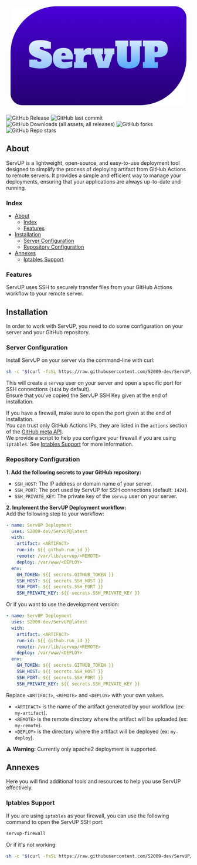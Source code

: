 <!-- ###############################################
# ServUP  Copyright (C) 2025  S2009                #
# LICENSE: GPL-3.0                                 #
# Source Code: https://github.com/S2009-dev/ServUP #
#################################################### -->

# <center>[![ServUp Banner](./src/logo.png)](https://github.com/marketplace/actions/servup-deployment)</center>

![GitHub Release](https://img.shields.io/github/v/release/S2009-dev/ServUP)
![GitHub last commit](https://img.shields.io/github/last-commit/S2009-dev/ServUP)
![GitHub Downloads (all assets, all releases)](https://img.shields.io/github/downloads/S2009-dev/ServUP/total)
![GitHub forks](https://img.shields.io/github/forks/S2009-dev/ServUP)
![GitHub Repo stars](https://img.shields.io/github/stars/S2009-dev/ServUP)

## About

ServUP is a lightweight, open-source, and easy-to-use deployment tool designed to simplify the process of deploying artifact from GitHub Actions to remote servers. It provides a simple and efficient way to manage your deployments, ensuring that your applications are always up-to-date and running.

### Index

- [About](#about)
  - [Index](#index)
  - [Features](#features)
- [Installation](#installation)
  - [Server Configuration](#server-configuration)
  - [Repository Configuration](#repository-configuration)
- [Annexes](#annexes)
  - [Iptables Support](#iptables-support)

### Features

ServUP uses SSH to securely transfer files from your GitHub Actions workflow to your remote server.

## Installation

In order to work with ServUP, you need to do some configuration on your server and your GitHub repository.

### Server Configuration

Install ServUP on your server via the command-line with curl:

```sh
sh -c "$(curl -fsSL https://raw.githubusercontent.com/S2009-dev/ServUP/main/tools/install.sh)"
```

This will create a `servup` user on your server and open a specific port for SSH connections (`1424` by default).  
Ensure that you've copied the ServUP SSH Key given at the end of installation.

If you have a firewall, make sure to open the port given at the end of installation.  
You can trust only GitHub Actions IPs, they are listed in the `actions` section of the [GitHub meta API](https://api.github.com/meta).  
We provide a script to help you configure your firewall if you are using `iptables`. See [Iptables Support](#iptables-support) for more information.

### Repository Configuration

**1. Add the following secrets to your GitHub repository:**

- `SSH_HOST`: The IP address or domain name of your server.
- `SSH_PORT`: The port used by ServUP for SSH connections (default: `1424`).
- `SSH_PRIVATE_KEY`: The private key of the `servup` user on your server.

**2. Implement the ServUP Deployment workflow:**  
Add the following step to your workflow:

```yml
- name: ServUP Deployment
  uses: S2009-dev/ServUP@latest
  with:
    artifact: <ARTIFACT>
    run-id: ${{ github.run_id }}
    remote: /var/lib/servup/<REMOTE>
    deploy: /var/www/<DEPLOY>
  env:
    GH_TOKEN: ${{ secrets.GITHUB_TOKEN }}
    SSH_HOST: ${{ secrets.SSH_HOST }}
    SSH_PORT: ${{ secrets.SSH_PORT }}
    SSH_PRIVATE_KEY: ${{ secrets.SSH_PRIVATE_KEY }}
```

Or if you want to use the development version:

```yml
- name: ServUP Deployment
  uses: S2009-dev/ServUP@latest
  with:
    artifact: <ARTIFACT>
    run-id: ${{ github.run_id }}
    remote: /var/lib/servup/<REMOTE>
    deploy: /var/www/<DEPLOY>
  env:
    GH_TOKEN: ${{ secrets.GITHUB_TOKEN }}
    SSH_HOST: ${{ secrets.SSH_HOST }}
    SSH_PORT: ${{ secrets.SSH_PORT }}
    SSH_PRIVATE_KEY: ${{ secrets.SSH_PRIVATE_KEY }}
```

Replace `<ARTIFACT>`, `<REMOTE>` and `<DEPLOY>` with your own values.

- `<ARTIFACT>` is the name of the artifact generated by your workflow (ex: `my-artifact`).
- `<REMOTE>` is the remote directory where the artifact will be uploaded (ex: `my-remote`).
- `<DEPLOY>` is the directory where the artifact will be deployed (ex: `my-deploy`).

:warning: **Warning:** Currently only apache2 deployment is supported.

## Annexes

Here you will find additional tools and resources to help you use ServUP effectively.

### Iptables Support

If you are using `iptables` as your firewall, you can use the following command to open the ServUP SSH port:

```sh
servup-firewall
```

Or if it's not working:

```sh
sh -c "$(curl -fsSL https://raw.githubusercontent.com/S2009-dev/ServUP/main/tools/firewall.sh)"
```
